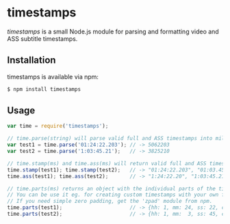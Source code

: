 # timestamps

*timestamps* is a small Node.js module for parsing and formatting video and ASS subtitle timestamps.

## Installation

timestamps is available via npm:

```bash
$ npm install timestamps
```

## Usage

```javascript
var time = require('timestamps');

// time.parse(string) will parse valid full and ASS timestamps into milliseconds
var test1 = time.parse('01:24:22.203'); // -> 5062203
var test2 = time.parse('1:03:45.21');   // -> 3825210

// time.stamp(ms) and time.ass(ms) will return valid full and ASS timestamps from milliseconds
time.stamp(test1); time.stamp(test2);   // -> "01:24:22.203", "01:03.45.210"
time.ass(test1); time.ass(test2);       // -> "1:24:22.20", "1:03:45.21"

// time.parts(ms) returns an object with the individual parts of the timestamps.
// You can be use it eg. for creating custom timestamps with your own formatting.
// If you need simple zero padding, get the 'zpad' module from npm.
time.parts(test1);                      // -> {hh: 1, mm: 24, ss: 22, cs: 20, ms: 203}
time.parts(test2);                      // -> {hh: 1, mm:  3, ss: 45, cs: 21, ms: 210}
```